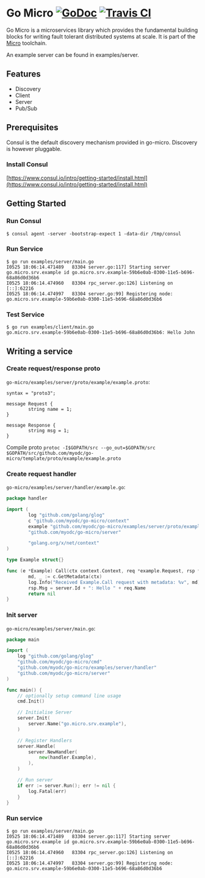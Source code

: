 # Go Micro [![GoDoc](https://godoc.org/github.com/myodc/go-micro?status.svg)](https://godoc.org/github.com/myodc/go-micro) [![Travis CI](https://travis-ci.org/myodc/go-micro.svg?branch=master)](https://travis-ci.org/myodc/go-micro)

Go Micro is a microservices library which provides the fundamental building blocks for writing fault tolerant distributed systems at scale. It is part of the [Micro](https://github.com/piemapping/micro) toolchain.

An example server can be found in examples/server.

## Features
- Discovery
- Client
- Server
- Pub/Sub

## Prerequisites

Consul is the default discovery mechanism provided in go-micro. Discovery is however pluggable.

### Install Consul
[https://www.consul.io/intro/getting-started/install.html](https://www.consul.io/intro/getting-started/install.html)

## Getting Started

### Run Consul
```
$ consul agent -server -bootstrap-expect 1 -data-dir /tmp/consul
```

### Run Service
```
$ go run examples/server/main.go
I0525 18:06:14.471489   83304 server.go:117] Starting server go.micro.srv.example id go.micro.srv.example-59b6e0ab-0300-11e5-b696-68a86d0d36b6
I0525 18:06:14.474960   83304 rpc_server.go:126] Listening on [::]:62216
I0525 18:06:14.474997   83304 server.go:99] Registering node: go.micro.srv.example-59b6e0ab-0300-11e5-b696-68a86d0d36b6
```

### Test Service
```
$ go run examples/client/main.go 
go.micro.srv.example-59b6e0ab-0300-11e5-b696-68a86d0d36b6: Hello John
```

## Writing a service

### Create request/response proto
`go-micro/examples/server/proto/example/example.proto`:

```
syntax = "proto3";

message Request {
        string name = 1;
}

message Response {
        string msg = 1;
}
```

Compile proto `protoc -I$GOPATH/src --go_out=$GOPATH/src $GOPATH/src/github.com/myodc/go-micro/template/proto/example/example.proto`

### Create request handler
`go-micro/examples/server/handler/example.go`:

```go
package handler

import (
        log "github.com/golang/glog"
        c "github.com/myodc/go-micro/context"
        example "github.com/myodc/go-micro/examples/server/proto/example"
        "github.com/myodc/go-micro/server"

        "golang.org/x/net/context"
)

type Example struct{}

func (e *Example) Call(ctx context.Context, req *example.Request, rsp *example.Response) error {
        md, _ := c.GetMetadata(ctx)
        log.Info("Received Example.Call request with metadata: %v", md)
        rsp.Msg = server.Id + ": Hello " + req.Name
        return nil
}
```

### Init server
`go-micro/examples/server/main.go`:

```go
package main

import (
	log "github.com/golang/glog"
	"github.com/myodc/go-micro/cmd"
	"github.com/myodc/go-micro/examples/server/handler"
	"github.com/myodc/go-micro/server"
)

func main() {
	// optionally setup command line usage
	cmd.Init()

	// Initialise Server
	server.Init(
		server.Name("go.micro.srv.example"),
	)

	// Register Handlers
	server.Handle(
		server.NewHandler(
			new(handler.Example),
		),
	)

	// Run server
	if err := server.Run(); err != nil {
		log.Fatal(err)
	}
}
```

### Run service
```
$ go run examples/server/main.go
I0525 18:06:14.471489   83304 server.go:117] Starting server go.micro.srv.example id go.micro.srv.example-59b6e0ab-0300-11e5-b696-68a86d0d36b6
I0525 18:06:14.474960   83304 rpc_server.go:126] Listening on [::]:62216
I0525 18:06:14.474997   83304 server.go:99] Registering node: go.micro.srv.example-59b6e0ab-0300-11e5-b696-68a86d0d36b6
```
